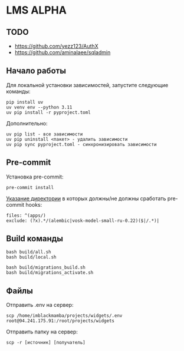 # LMS ALPHA

## TODO
- https://github.com/yezz123/AuthX
- https://github.com/aminalaee/sqladmin

## Начало работы
Для локальной установки зависимостей, запустите следующие команды:
```
pip install uv
uv venv env --python 3.11
uv pip install -r pyproject.toml
```
Дополнительно:
```
uv pip list - все зависимости
uv pip uninstall <пакет> - удалить зависимости
uv pip sync pyproject.toml - синхронизировать зависимости
```

## Pre-commit
Установка pre-commit:
```
pre-commit install
```
[Указание директории](.pre-commit-config.yaml) в которых должны/не должны сработать pre-commit hooks:  
```
files: ^(apps/)
exclude: (?x).*/(alembic|vosk-model-small-ru-0.22)($|/.*)|
```

## Build команды
```
bash build/all.sh
bash build/local.sh

bash build/migrations_build.sh
bash build/migrations_activate.sh
```

## Файлы
Отправить .env на сервер:
```
scp /home/imblackmamba/projects/widgets/.env root@94.241.175.91:/root/projects/widgets
```
Отправить папку на сервер:
```
scp -r [источник] [получатель]
```
